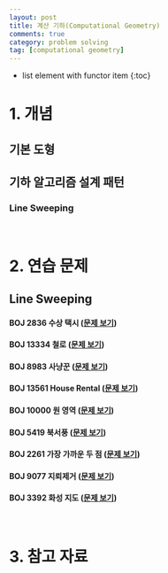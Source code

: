 ```yaml
---
layout: post
title: 계산 기하(Computational Geometry)
comments: true
category: problem solving
tag: [computational geometry]
---
```

* list element with functor item
{:toc}
# 1. 개념

## 기본 도형



## 기하 알고리즘 설계 패턴

### Line Sweeping

<br>

# 2. 연습 문제

## Line Sweeping

#### BOJ 2836 수상 택시 ([문제 보기](https://www.acmicpc.net/problem/2836))

#### BOJ 13334 철로 ([문제 보기](https://www.acmicpc.net/problem/13334))

#### BOJ 8983 사냥꾼 ([문제 보기](https://www.acmicpc.net/problem/8983))

#### BOJ 13561 House Rental ([문제 보기](https://www.acmicpc.net/problem/13561))

#### BOJ 10000 원 영역 ([문제 보기](https://www.acmicpc.net/problem/10000))

#### BOJ 5419 북서풍 ([문제 보기](https://www.acmicpc.net/problem/5419))

#### BOJ 2261 가장 가까운 두 점 ([문제 보기](https://www.acmicpc.net/problem/2261))

#### BOJ 9077 지뢰제거 ([문제 보기](https://www.acmicpc.net/problem/9077))

#### BOJ 3392 화성 지도 ([문제 보기](https://www.acmicpc.net/problem/3392))

<br>

# 3. 참고 자료

